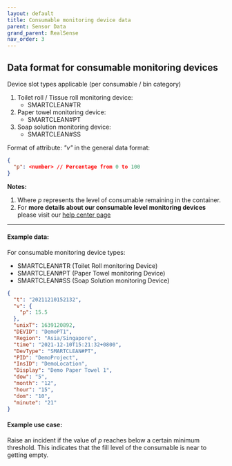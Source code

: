 ```yaml
---
layout: default
title: Consumable monitoring device data
parent: Sensor Data
grand_parent: RealSense
nav_order: 3
---
```


## Data format for consumable monitoring devices

Device slot types applicable (per consumable / bin category)
1. Toilet roll / Tissue roll monitoring device:
   - SMARTCLEAN#TR
2. Paper towel monitoring device:
   - SMARTCLEAN#PT 
3. Soap solution monitoring device:
   - SMARTCLEAN#SS

Format of attribute: *"v"* in the general data format:
```json
{
  "p": <number> // Percentage from 0 to 100
}
```

**Notes:**
1. Where *p* represents the level of consumable remaining in the container.
2. For **more details about our consumable level monitoring devices** 
please visit our [help center page](https://help.smartclean.io/support/solutions/articles/84000347349-fl-bt-2101-how-it-works)

---

#### Example data:
For consumable monitoring device types:
- SMARTCLEAN#TR (Toilet Roll monitoring Device)
- SMARTCLEAN#PT (Paper Towel monitoring Device)
- SMARTCLEAN#SS (Soap Solution monitoring Device)

```json
{
  "t": "20211210152132",
  "v": {
    "p": 15.5
  },
  "unixT": 1639120892,
  "DEVID": "DemoPT1",
  "Region": "Asia/Singapore",
  "time": "2021-12-10T15:21:32+0800",
  "DevType": "SMARTCLEAN#PT",
  "PID": "DemoProject",
  "InsID": "DemoLocation",
  "Display": "Demo Paper Towel 1",
  "dow": "5",
  "month": "12",
  "hour": "15",
  "dom": "10",
  "minute": "21"
}
```


#### Example use case:
Raise an incident if the value of *p* reaches below a certain minimum threshold.
This indicates that the fill level of the consumable is near to getting empty.

